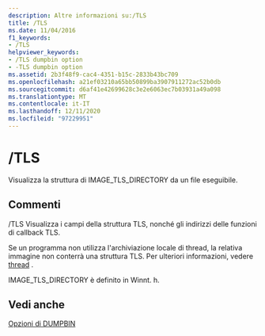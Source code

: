 ```yaml
---
description: Altre informazioni su:/TLS
title: /TLS
ms.date: 11/04/2016
f1_keywords:
- /TLS
helpviewer_keywords:
- /TLS dumpbin option
- -TLS dumpbin option
ms.assetid: 2b3f48f9-cac4-4351-b15c-2833b43bc709
ms.openlocfilehash: a21ef03210a65bb50899ba3907911272ac52b0db
ms.sourcegitcommit: d6af41e42699628c3e2e6063ec7b03931a49a098
ms.translationtype: MT
ms.contentlocale: it-IT
ms.lasthandoff: 12/11/2020
ms.locfileid: "97229951"
---
```

# <a name="tls"></a>/TLS

Visualizza la struttura di IMAGE_TLS_DIRECTORY da un file eseguibile.

## <a name="remarks"></a>Commenti

/TLS Visualizza i campi della struttura TLS, nonché gli indirizzi delle funzioni di callback TLS.

Se un programma non utilizza l'archiviazione locale di thread, la relativa immagine non conterrà una struttura TLS.  Per ulteriori informazioni, vedere [thread](../../cpp/thread.md) .

IMAGE_TLS_DIRECTORY è definito in Winnt. h.

## <a name="see-also"></a>Vedi anche

[Opzioni di DUMPBIN](dumpbin-options.md)
